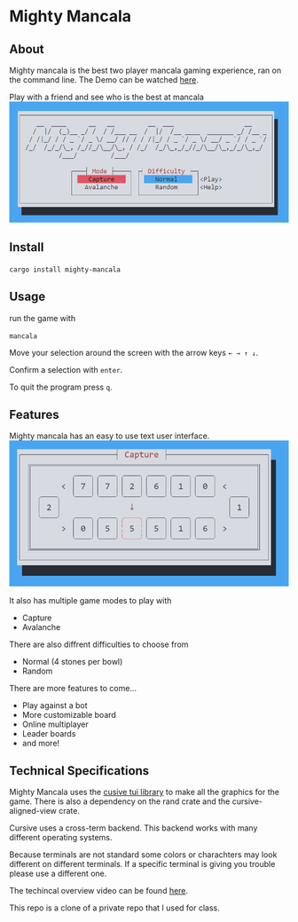 # Mighty Mancala

## About
Mighty mancala is the best two player mancala gaming experience, ran on the command line. 
The Demo can be watched [here](https://youtu.be/tgR5kKDAFYU).

Play with a friend and see who is the best at mancala
<img src="images/homepage.png" alt="Migthy Mancala Home Page"/>

## Install
`cargo install mighty-mancala`

## Usage
run the game with 

`mancala`

Move your selection around the screen with the arrow keys `← → ↑ ↓`.

Confirm a selection with `enter`.

To quit the program press `q`.

## Features
Mighty mancala has an easy to use text user interface. 
<img src="images/gameplay.png" alt="Migthy Mancala Game Board"/>


It also has multiple game modes to play with 
- Capture
- Avalanche

There are also diffrent difficulties to choose from
- Normal (4 stones per bowl)
- Random

There are more features to come...
- Play against a bot
- More customizable board
- Online multiplayer
- Leader boards
- and more!

## Technical Specifications
Mighty Mancala uses the [cusive tui library](https://github.com/gyscos/cursive) to make all the graphics for the game.
There is also a dependency on the rand crate and the cursive-aligned-view crate.  

Cursive uses a cross-term backend. This backend works with many different operating systems.

Because terminals are not standard some colors or charachters may look different on different terminals. If a specific terminal is giving you trouble please use a different one.

The techincal overview video can be found [here](https://www.youtube.com/watch?v=ZhTjssDRq6w).

This repo is a clone of a private repo that I used for class. 